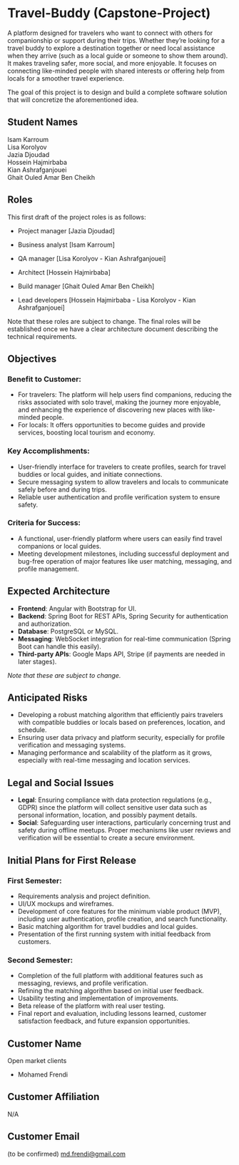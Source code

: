 # Travel-Buddy (Capstone-Project)

A platform designed for travelers who want to connect with others for companionship or support during their trips.
Whether they’re looking for a travel buddy to explore a destination together or need local assistance when they arrive (such as a local guide or someone to show them around). It makes traveling safer, more social, and more enjoyable.
It focuses on connecting like-minded people with shared interests or offering help from locals for a smoother travel experience.


The goal of this project is to design and build a complete software solution that will concretize the aforementioned idea.

## Student Names
Isam Karroum \
Lisa Korolyov \
Jazia Djoudad \
Hossein Hajmirbaba \
Kian Ashrafganjouei \
Ghait Ouled Amar Ben Cheikh

## Roles
This first draft of the project roles is as follows:

- Project manager [Jazia Djoudad]

- Business analyst [Isam Karroum]

- QA manager [Lisa Korolyov - Kian Ashrafganjouei]

- Architect [Hossein Hajmirbaba]

- Build manager [Ghait Ouled Amar Ben Cheikh]

- Lead developers [Hossein Hajmirbaba - Lisa Korolyov - Kian Ashrafganjouei]


Note that these roles are subject to change. The final roles will be established once we have a clear architecture document describing the technical requirements.

## Objectives
### Benefit to Customer:
- For travelers: The platform will help users find companions, reducing the risks associated with solo travel, making the journey more enjoyable, and enhancing the experience of discovering new places with like-minded people.
- For locals: It offers opportunities to become guides and provide services, boosting local tourism and economy.

### Key Accomplishments:
- User-friendly interface for travelers to create profiles, search for travel buddies or local guides, and initiate connections.
- Secure messaging system to allow travelers and locals to communicate safely before and during trips.
- Reliable user authentication and profile verification system to ensure safety.

### Criteria for Success:
- A functional, user-friendly platform where users can easily find travel companions or local guides.
- Meeting development milestones, including successful deployment and bug-free operation of major features like user matching, messaging, and profile management.

## Expected Architecture
- **Frontend**: Angular with Bootstrap for UI.
- **Backend**: Spring Boot for REST APIs, Spring Security for authentication and authorization.
- **Database**: PostgreSQL or MySQL.
- **Messaging**: WebSocket integration for real-time communication (Spring Boot can handle this easily).
- **Third-party APIs**: Google Maps API, Stripe (if payments are needed in later stages).

*Note that these are subject to change.*

## Anticipated Risks
- Developing a robust matching algorithm that efficiently pairs travelers with compatible buddies or locals based on preferences, location, and schedule.
- Ensuring user data privacy and platform security, especially for profile verification and messaging systems.
- Managing performance and scalability of the platform as it grows, especially with real-time messaging and location services.

## Legal and Social Issues
- **Legal**: Ensuring compliance with data protection regulations (e.g., GDPR) since the platform will collect sensitive user data such as personal information, location, and possibly payment details.
- **Social**: Safeguarding user interactions, particularly concerning trust and safety during offline meetups. Proper mechanisms like user reviews and verification will be essential to create a secure environment.

## Initial Plans for First Release
### First Semester:
- Requirements analysis and project definition.
- UI/UX mockups and wireframes.
- Development of core features for the minimum viable product (MVP), including user authentication, profile creation, and search functionality.
- Basic matching algorithm for travel buddies and local guides.
- Presentation of the first running system with initial feedback from customers.

### Second Semester:
- Completion of the full platform with additional features such as messaging, reviews, and profile verification.
- Refining the matching algorithm based on initial user feedback.
- Usability testing and implementation of improvements.
- Beta release of the platform with real user testing.
- Final report and evaluation, including lessons learned, customer satisfaction feedback, and future expansion opportunities.

## Customer Name
Open market clients
- Mohamed Frendi

## Customer Affiliation
N/A

## Customer Email
(to be confirmed) md.frendi@gmail.com
